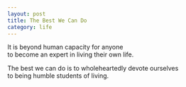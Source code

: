 ```yaml
---
layout: post
title: The Best We Can Do
category: life
---
```


It is beyond human capacity for anyone  
to become an expert in living their own life.

The best we can do is to wholeheartedly devote ourselves  
to being humble students of living.
